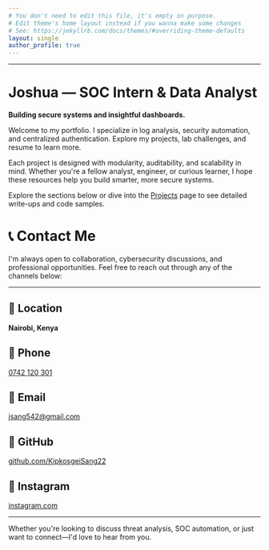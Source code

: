 ```yaml
---
# You don't need to edit this file, it's empty on purpose.
# Edit theme's home layout instead if you wanna make some changes
# See: https://jekyllrb.com/docs/themes/#overriding-theme-defaults
layout: single
author_profile: true
---
```

---




# Joshua — SOC Intern & Data Analyst  
**Building secure systems and insightful dashboards.**

Welcome to my portfolio. I specialize in log analysis, security automation, and centralized authentication. Explore my projects, lab challenges, and resume to learn more.

Each project is designed with modularity, auditability, and scalability in mind. Whether you're a fellow analyst, engineer, or curious learner, I hope these resources help you build smarter, more secure systems.

Explore the sections below or dive into the [Projects](/projects/) page to see detailed write-ups and code samples.

# 📞 Contact Me

I'm always open to collaboration, cybersecurity discussions, and professional opportunities. Feel free to reach out through any of the channels below:

---

## 📍 Location  
**Nairobi, Kenya**

## 📱 Phone  
[0742 120 301](tel:+254742120301)

## 📧 Email  
[jsang542@gmail.com](mailto:jsang542@gmail.com)

## 🔗 GitHub  
[github.com/KipkosgeiSang22](https://github.com/KipkosgeiSang22)

## 📸 Instagram  
[instagram.com](https://instagram.com/)

---

Whether you're looking to discuss threat analysis, SOC automation, or just want to connect—I'd love to hear from you.


